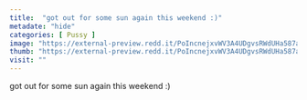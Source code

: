```yaml
---
title:  "got out for some sun again this weekend :)"
metadate: "hide"
categories: [ Pussy ]
image: "https://external-preview.redd.it/PoIncnejxvWV3A4UDgvsRWdUHa587aqX_5urpB6Nu9A.jpg?auto=webp&s=cf6be13077d3b481a7650998fdaa9e26fc43225d"
thumb: "https://external-preview.redd.it/PoIncnejxvWV3A4UDgvsRWdUHa587aqX_5urpB6Nu9A.jpg?width=1080&crop=smart&auto=webp&s=e39b4dc010a03931492d57d7f659659aa3486c84"
visit: ""
---
```

got out for some sun again this weekend :)

